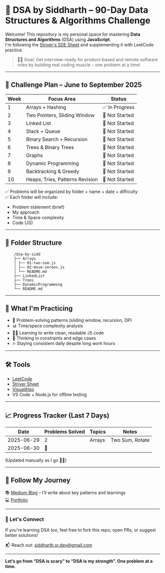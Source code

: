# 📘 DSA by Siddharth – 90-Day Data Structures & Algorithms Challenge

Welcome! This repository is my personal space for mastering **Data Structures and Algorithms** (DSA) using **JavaScript**.  
I'm following the [Striver's SDE Sheet](https://takeuforward.org/interviews/strivers-sde-sheet-top-coding-interview-problems/) and supplementing it with LeetCode practice.

> 👨‍💻 Goal: Get interview-ready for product-based and remote software roles by building real coding muscle – one problem at a time!

---

## 📅 Challenge Plan – June to September 2025

| Week | Focus Area                      | Status |
|------|----------------------------------|--------|
| 1    | Arrays + Hashing                 | ✅ In Progress |
| 2    | Two Pointers, Sliding Window     | 🔲 Not Started |
| 3    | Linked List                      | 🔲 Not Started |
| 4    | Stack + Queue                    | 🔲 Not Started |
| 5    | Binary Search + Recursion        | 🔲 Not Started |
| 6    | Trees & Binary Trees             | 🔲 Not Started |
| 7    | Graphs                           | 🔲 Not Started |
| 8    | Dynamic Programming              | 🔲 Not Started |
| 9    | Backtracking & Greedy            | 🔲 Not Started |
| 10   | Heaps, Tries, Patterns Revision  | 🔲 Not Started |

✅ Problems will be organized by folder + name + date + difficulty  
✅ Each folder will include:
- Problem statement (brief)
- My approach
- Time & Space complexity
- Code (JS)

---

## 📁 Folder Structure

        /dsa-by-sidd
        ├── Arrays
        │ ├── 01-two-sum.js
        │ ├── 02-move-zeroes.js
        │ └── README.md
        ├── LinkedList
        ├── Trees
        ├── DynamicProgramming
        └── README.md


---

## 🧠 What I'm Practicing

- 🧮 Problem-solving patterns (sliding window, recursion, DP)
- 📊 Time/space complexity analysis
- 👨‍🏫 Learning to write clean, readable JS code
- 🧠 Thinking in constraints and edge cases
- 🔥 Staying consistent daily despite long work hours

---

## 🛠 Tools

- [LeetCode](https://leetcode.com/)
- [Striver Sheet](https://takeuforward.org/interviews/strivers-sde-sheet-top-coding-interview-problems/)
- [VisualAlgo](https://visualgo.net/en)
- VS Code + Node.js for offline testing

---

## 📈 Progress Tracker (Last 7 Days)

| Date       | Problems Solved | Topics           | Notes           |
|------------|------------------|------------------|------------------|
| 2025-06-29 | 2                | Arrays           | Two Sum, Rotate |
| 2025-06-30 | 🔲               |                  |                  |

(Updated manually as I go 👨‍💻)

---

## 🧵 Follow My Journey

📚 [Medium Blog](https://medium.com/@siddsr0015) – I’ll write about key patterns and learnings   
💻 [Portfolio](https://sidddev15.github.io/portfolio-frontend/)  

---

### 🌟 Let's Connect
If you're learning DSA too, feel free to fork this repo, open PRs, or suggest better solutions!

📬 Reach out: siddharth.sr.dev@gmail.com

---
**Let’s go from “DSA is scary” to “DSA is my strength”. One problem at a time.**
